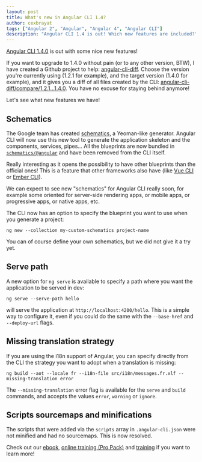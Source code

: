 ```yaml
---
layout: post
title: What's new in Angular CLI 1.4?
author: cexbrayat
tags: ["Angular 2", "Angular", "Angular 4", "Angular CLI"]
description: "Angular CLI 1.4 is out! Which new features are included?"
---
```


[Angular CLI 1.4.0](https://github.com/angular/angular-cli/releases/tag/v1.4.0) is out with some nice new features!

If you want to upgrade to 1.4.0 without pain (or to any other version, BTW), I have created a Github project to help: [angular-cli-diff](https://github.com/cexbrayat/angular-cli-diff). Choose the version you're currently using (1.2.1 for example), and the target version (1.4.0 for example), and it gives you a diff of all files created by the CLI: [angular-cli-diff/compare/1.2.1…1.4.0](https://github.com/cexbrayat/angular-cli-diff/compare/1.2.1...1.4.0). You have no excuse for staying behind anymore!

Let's see what new features we have!

## Schematics

The Google team has created [schematics](https://github.com/angular/devkit/tree/master/packages/angular_devkit/schematics),
a Yeoman-like generator.
Angular CLI will now use this new tool to generate the application skeleton
and the components, services, pipes...
All the blueprints are now bundled in [`schematics/@angular`](https://github.com/angular/devkit/tree/master/packages/schematics/angular)
and have been removed from the CLI itself.

Really interesting as it opens the possibility to have other blueprints than the official ones!
This is a feature that other frameworks also have (like [Vue CLI](https://github.com/vuejs/vue-cli#official-templates) or [Ember CLI](https://ember-cli.com/extending/)).

We can expect to see new "schematics" for Angular CLI really soon,
for example some oriented for server-side rendering apps, or mobile apps, or progressive apps, or native apps, etc.

The CLI now has an option to specify the blueprint you want to use when you generate a project:

    ng new --collection my-custom-schematics project-name

You can of course define your own schematics, but we did not give it a try yet.

## Serve path

A new option for `ng serve` is available to specify a path where you want the application to be served in dev:

    ng serve --serve-path hello

will serve the application at `http://localhost:4200/hello`.
This is a simple way to configure it, even if you could do the same with the `--base-href` and `--deploy-url` flags.

## Missing translation strategy

If you are using the i18n support of Angular,
you can specify directly from the CLI the strategy you want to adopt when a translation is missing:

    ng build --aot --locale fr --i18n-file src/i18n/messages.fr.xlf --missing-translation error

The `--missing-translation` error flag is available for the `serve` and `build` commands,
and accepts the values `error`, `warning` or `ignore`.

## Scripts sourcemaps and minifications

The scripts that were added via the `scripts` array in `.angular-cli.json` were not minified and had no sourcemaps. This is now resolved.

Check out our [ebook](https://books.ninja-squad.com/angular), [online training (Pro Pack)](https://angular-exercises.ninja-squad.com/) and [training](http://ninja-squad.com/training/angular) if you want to learn more!
